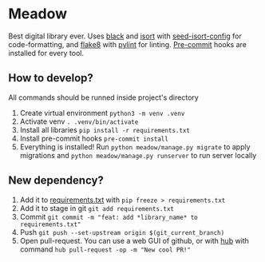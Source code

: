 # Meadow

Best digital library ever. Uses [black](https://github.com/psf/black) and [isort](https://github.com/timothycrosley/isort) with [seed-isort-config](https://github.com/asottile/seed-isort-config) for code-formatting, and [flake8](http://flake8.pycqa.org/en/latest/) with [pylint](https://www.pylint.org) for linting. [Pre-commit](https://pre-commit.com) hooks are installed for every tool.

## How to develop?

All commands should be runned inside project's directory

1. Create virtual environment
`python3 -m venv .venv`
2. Activate venv
`. .venv/bin/activate`
3. Install all libraries
`pip install -r requirements.txt`
4. Install pre-commit hooks
`pre-commit install`
5. Everything is installed! Run `python meadow/manage.py migrate` to apply migrations and `python meadow/manage.py runserver` to run server locally

## New dependency?

1. Add it to [requirements.txt](requirements.txt) with `pip freeze > requirements.txt`
2. Add it to stage in git
`git add requirements.txt`
3. Commit
`git commit -m "feat: add *library_name* to requirements.txt"`
4. Push
`git push --set-upstream origin $(git_current_branch)`
5. Open pull-request. You can use a web GUI of github, or with [hub](https://hub.github.com) with command `hub pull-request -op -m "New cool PR!"`
